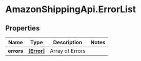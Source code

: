 # AmazonShippingApi.ErrorList

## Properties

Name | Type | Description | Notes
------------ | ------------- | ------------- | -------------
**errors** | [**[Error]**](Error.md) | Array of Errors | 


